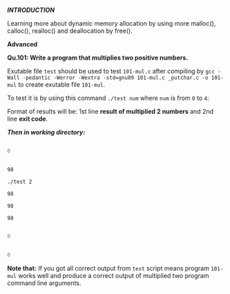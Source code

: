 ***INTRODUCTION***

Learning more about dynamic memory allocation by using more malloc(), calloc(), realloc() and deallocation by free().

**Advanced**

**Qu.101: Write a program that multiplies two positive numbers.**

Exutable file `test` should be used to test `101-mul.c` after compiling by `gcc -Wall -pedantic -Werror -Wextra -std=gnu89 101-mul.c _putchar.c -o 101-mul` to create exutable file `101-mul`.

To test it is by using this command `./test num` where `num` is from `0` to `4`:

Format of results will be: 1st line **result of multiplied 2 numbers** and 2nd line **exit code**.

***Then in working directory:***

```./test 0
```
```a number
0
```

```./test 1
```
```Error
98
```

`./test 2`
```Error
98
```

```Error
98
```

```Error
98
```

```./test 3
```
```a number
0
```

```./test 4
```
```a number
0
```


**Note that:** If you got all correct output from `test` script means program `101-mul` works well and produce a correct output of multiplied two program command line arguments.
